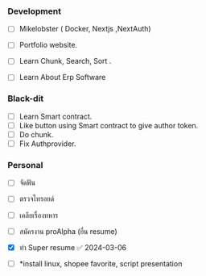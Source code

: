 
### Development

- [ ] Mikelobster ( Docker, Nextjs ,NextAuth)
- [ ] Portfolio website.
- [ ] Learn Chunk, Search, Sort .
- [ ] Learn About Erp Software



### Black-dit

- [ ] Learn Smart contract.
- [ ] Like button using Smart contract to give author token.
- [ ] Do chunk.
- [ ] Fix Authprovider.

### Personal

- [ ] จัดฟัน
- [ ] ตรวจไทรอยด์
- [ ] เคลียเรื่องทหาร
- [ ] สมัครงาน proAlpha (ยื่น resume)
- [x] ทำ Super resume ✅ 2024-03-06
- [ ] *install linux, shopee favorite, script presentation
    


